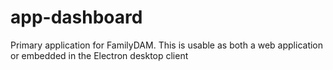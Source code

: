 # app-dashboard

Primary application for FamilyDAM. This is usable as both a web application or embedded in the Electron desktop client
